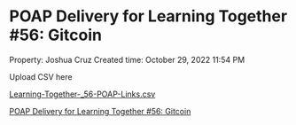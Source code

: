 # POAP Delivery for Learning Together #56: Gitcoin

Property: Joshua Cruz
Created time: October 29, 2022 11:54 PM

Upload CSV here

[Learning-Together-_56-POAP-Links.csv](POAP%20Delivery%20for%20Learning%20Together%20#56%20Gitcoin%20cce1ea2d08bd403d98a847f3a47eb1ba/Learning-Together-_56-POAP-Links.csv)

[POAP Delivery for Learning Together #56: Gitcoin](POAP%20Delivery%20for%20Learning%20Together%20#56%20Gitcoin%20cce1ea2d08bd403d98a847f3a47eb1ba/POAP%20Delivery%20for%20Learning%20Together%20#56%20Gitcoin%20c5928f0fb5374d7eb97fed8c1f63047c.csv)